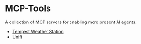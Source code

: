 # MCP-Tools

A collection of [MCP](https://modelcontextprotocol.io/introduction) servers for enabling more present AI agents.


- [Tempest Weather Station](tempest/README.md)
- [Unifi](Unifi/README.md)
